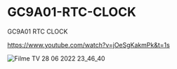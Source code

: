 # GC9A01-RTC-CLOCK
GC9A01 RTC CLOCK

https://www.youtube.com/watch?v=jOeSgKakmPk&t=1s

![Filme   TV 28 06 2022 23_46_40](https://user-images.githubusercontent.com/31142397/196008154-2bba227d-de27-4d8f-aa08-942cf30783e6.jpg)
